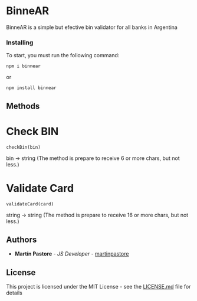 # BinneAR

BinneAR is a simple but efective bin validator for all banks in Argentina

### Installing

To start, you must run the following command:

```
npm i binnear
```

or

```
npm install binnear
```

## Methods

# Check BIN

```
checkBin(bin)
```

bin -> string (The method is prepare to receive 6 or more chars, but not less.)

# Validate Card

```
validateCard(card)
```

string -> string (The method is prepare to receive 16 or more chars, but not less.)


## Authors

* **Martín Pastore** - *JS Developer* - [martinpastore](https://github.com/martinpastore)

## License

This project is licensed under the MIT License - see the [LICENSE.md](LICENSE.md) file for details
